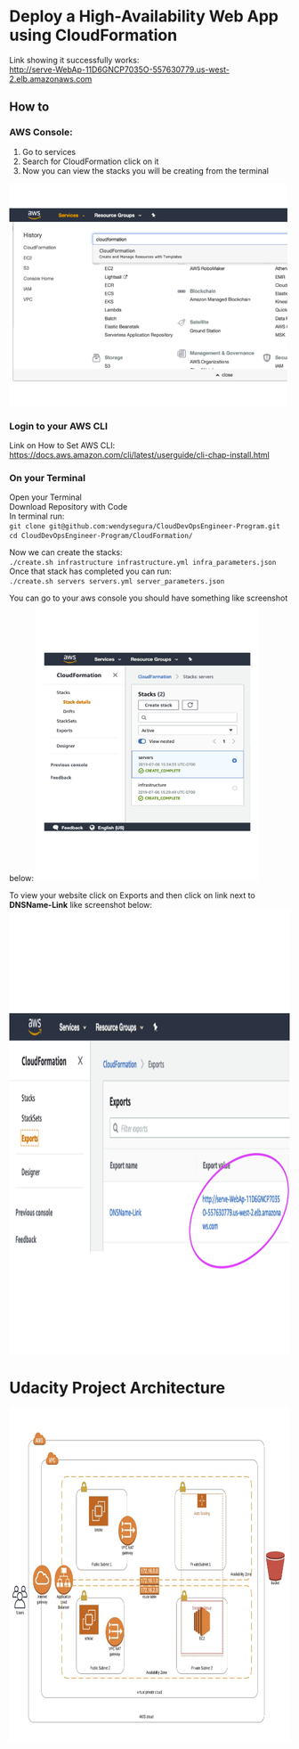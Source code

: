# Deploy a High-Availability Web App using CloudFormation

Link showing it successfully works:</br>
http://serve-WebAp-11D6GNCP7035O-557630779.us-west-2.elb.amazonaws.com

## How to

### AWS Console:</br>
1) Go to services
2) Search for CloudFormation click on it
3) Now you can view the stacks you will be creating from the terminal</br>

<img src="https://github.com/wendysegura/CloudDevOpsEngineer-Program/blob/master/CloudFormation/Images/Cloudformation.png" width="500" height="400"> 


### Login to your AWS CLI 
Link on How to Set AWS CLI: https://docs.aws.amazon.com/cli/latest/userguide/cli-chap-install.html </br>

### On your Terminal
Open your Terminal </br>
Download Repository with Code </br>
In terminal run:</br>
`git clone git@github.com:wendysegura/CloudDevOpsEngineer-Program.git`</br>
`cd CloudDevOpsEngineer-Program/CloudFormation/`</br>

Now we can create the stacks:</br>
`./create.sh infrastructure infrastructure.yml infra_parameters.json`</br>
Once that stack has completed you can run:</br>
`./create.sh servers servers.yml server_parameters.json`</br>

You can go to your aws console you should have something like screenshot below:
<img src="https://github.com/wendysegura/CloudDevOpsEngineer-Program/blob/master/CloudFormation/Images/stacks.png" width="400" height="500"> 

To view your website click on Exports and then click on link next to **DNSName-Link** like screenshot below:
<img src="https://github.com/wendysegura/CloudDevOpsEngineer-Program/blob/master/CloudFormation/Images/Exports.png" width="600" height="800"> 

# Udacity Project Architecture
<img src="https://github.com/wendysegura/CloudDevOpsEngineer-Program/blob/master/CloudFormation/Images/Udacity-Infrastructure.jpg" width="900" height="600"> 





